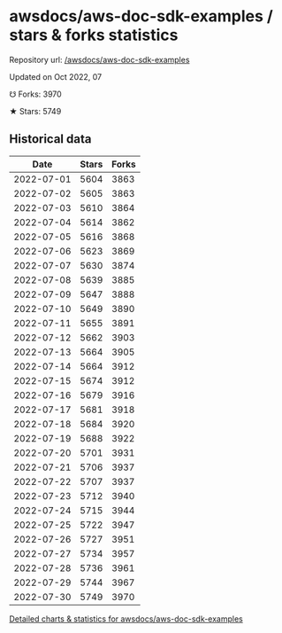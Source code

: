 # awsdocs/aws-doc-sdk-examples / stars & forks statistics

Repository url: [/awsdocs/aws-doc-sdk-examples](https://github.com/awsdocs/aws-doc-sdk-examples)

Updated on Oct 2022, 07

☋ Forks: 3970

★ Stars: 5749

## Historical data
| Date | Stars | Forks |
|------|-------|-------|
| 2022-07-01 | 5604 | 3863 | 
| 2022-07-02 | 5605 | 3863 | 
| 2022-07-03 | 5610 | 3864 | 
| 2022-07-04 | 5614 | 3862 | 
| 2022-07-05 | 5616 | 3868 | 
| 2022-07-06 | 5623 | 3869 | 
| 2022-07-07 | 5630 | 3874 | 
| 2022-07-08 | 5639 | 3885 | 
| 2022-07-09 | 5647 | 3888 | 
| 2022-07-10 | 5649 | 3890 | 
| 2022-07-11 | 5655 | 3891 | 
| 2022-07-12 | 5662 | 3903 | 
| 2022-07-13 | 5664 | 3905 | 
| 2022-07-14 | 5664 | 3912 | 
| 2022-07-15 | 5674 | 3912 | 
| 2022-07-16 | 5679 | 3916 | 
| 2022-07-17 | 5681 | 3918 | 
| 2022-07-18 | 5684 | 3920 | 
| 2022-07-19 | 5688 | 3922 | 
| 2022-07-20 | 5701 | 3931 | 
| 2022-07-21 | 5706 | 3937 | 
| 2022-07-22 | 5707 | 3937 | 
| 2022-07-23 | 5712 | 3940 | 
| 2022-07-24 | 5715 | 3944 | 
| 2022-07-25 | 5722 | 3947 | 
| 2022-07-26 | 5727 | 3951 | 
| 2022-07-27 | 5734 | 3957 | 
| 2022-07-28 | 5736 | 3961 | 
| 2022-07-29 | 5744 | 3967 | 
| 2022-07-30 | 5749 | 3970 | 


[Detailed charts & statistics for awsdocs/aws-doc-sdk-examples](https://reviewgithub.com/rep/awsdocs/aws-doc-sdk-examples)
